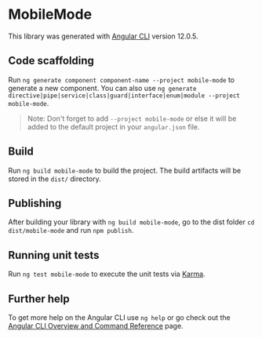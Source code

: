 # MobileMode

This library was generated with [Angular CLI](https://github.com/angular/angular-cli) version 12.0.5.

## Code scaffolding

Run `ng generate component component-name --project mobile-mode` to generate a new component. You can also use `ng generate directive|pipe|service|class|guard|interface|enum|module --project mobile-mode`.
> Note: Don't forget to add `--project mobile-mode` or else it will be added to the default project in your `angular.json` file. 

## Build

Run `ng build mobile-mode` to build the project. The build artifacts will be stored in the `dist/` directory.

## Publishing

After building your library with `ng build mobile-mode`, go to the dist folder `cd dist/mobile-mode` and run `npm publish`.

## Running unit tests

Run `ng test mobile-mode` to execute the unit tests via [Karma](https://karma-runner.github.io).

## Further help

To get more help on the Angular CLI use `ng help` or go check out the [Angular CLI Overview and Command Reference](https://angular.io/cli) page.
